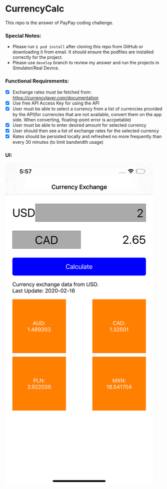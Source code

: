# CurrencyCalc
This repo is the answer of PayPay coding challenge.

### Special Notes:
- Please run `$ pod install` after cloning this repo from GitHub or downloading it from email. It should ensure the podfiles are installed correctly for the project.
- Please use `develop` branch to review my answer and run the projects in Simulator/Real Device.

### Functional Requirements:
- [x] Exchange rates must be fetched from: https://currencylayer.com/documentation  
- [x] Use free API Access Key for using the API
- [x] User must be able to select a currency from a list of currencies provided by the API(for currencies that are not available, convert them on the app side. When converting, floating-point error is accpetable)
- [x] User must be able to enter desired amount for selected currency
- [x] User should then see a list of exchange rates for the selected currency
- [x] Rates should be persisted locally and refreshed no more frequently than every 30 minutes (to limit bandwidth usage)

### UI:
![CurrencyCalc_Screnshot](CurrencyCalc_Screnshot.png)
